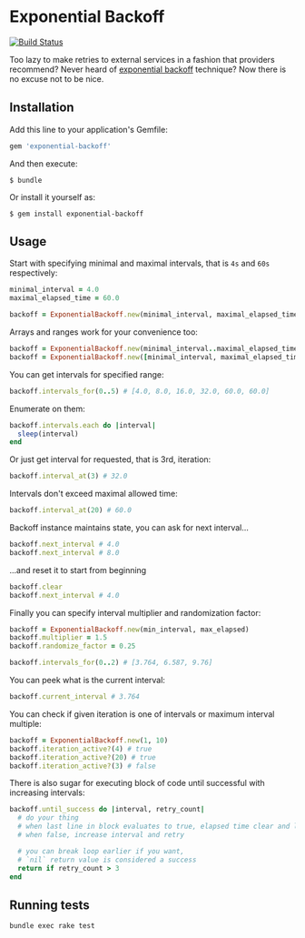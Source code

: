 Exponential Backoff
===================

[![Build Status](https://secure.travis-ci.org/pawelpacana/exponential-backoff.svg)](http://travis-ci.org/pawelpacana/exponential-backoff)

Too lazy to make retries to external services in a fashion that providers recommend? Never heard of [exponential backoff](http://en.wikipedia.org/wiki/Exponential_backoff) technique? Now there is no excuse not to be nice.

Installation
------------

Add this line to your application's Gemfile:

```ruby
gem 'exponential-backoff'
```

And then execute:

```
$ bundle
```

Or install it yourself as:

```
$ gem install exponential-backoff
```

Usage
-----

Start with specifying minimal and maximal intervals, that is `4s` and `60s` respectively:

```ruby
minimal_interval = 4.0
maximal_elapsed_time = 60.0

backoff = ExponentialBackoff.new(minimal_interval, maximal_elapsed_time)
```

Arrays and ranges work for your convenience too:

```ruby
backoff = ExponentialBackoff.new(minimal_interval..maximal_elapsed_time)
backoff = ExponentialBackoff.new([minimal_interval, maximal_elapsed_time])
```

You can get intervals for specified range:

```ruby
backoff.intervals_for(0..5) # [4.0, 8.0, 16.0, 32.0, 60.0, 60.0]
```

Enumerate on them:

```ruby
backoff.intervals.each do |interval|
  sleep(interval)
end
```

Or just get interval for requested, that is 3rd, iteration:

```ruby
backoff.interval_at(3) # 32.0
```

Intervals don't exceed maximal allowed time:

```ruby
backoff.interval_at(20) # 60.0
```

Backoff instance maintains state, you can ask for next interval...

```ruby
backoff.next_interval # 4.0
backoff.next_interval # 8.0
```

...and reset it to start from beginning

```ruby
backoff.clear
backoff.next_interval # 4.0
```

Finally you can specify interval multiplier and randomization factor:

```ruby
backoff = ExponentialBackoff.new(min_interval, max_elapsed)
backoff.multiplier = 1.5
backoff.randomize_factor = 0.25

backoff.intervals_for(0..2) # [3.764, 6.587, 9.76]
```

You can peek what is the current interval:

```ruby
backoff.current_interval # 3.764
```

You can check if given iteration is one of intervals or maximum interval multiple:

```ruby
backoff = ExponentialBackoff.new(1, 10)
backoff.iteration_active?(4) # true
backoff.iteration_active?(20) # true
backoff.iteration_active?(3) # false
```

There is also sugar for executing block of code until successful with increasing intervals:

```ruby
backoff.until_success do |interval, retry_count|
  # do your thing
  # when last line in block evaluates to true, elapsed time clear and loop breaks
  # when false, increase interval and retry

  # you can break loop earlier if you want,
  # `nil` return value is considered a success
  return if retry_count > 3
end
```

Running tests
-------------

    bundle exec rake test



